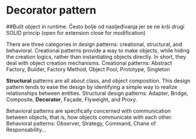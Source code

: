 # Decorator pattern

##Built object in runtime. Često bolje od nasljeđivanja jer se ne krši drugi SOLID princip (open for extension close for modification) 

There are three categories in design patterns: creational, structural, and behavioral.
Creational patterns provide a way to make objects, while hiding the creation logics, rather than
instantiating objects directly. In short, they deal with object creation mechanisms.
Creational patterns: Abstract Factory, Builder, Factory Method, Object Pool, Prototype, Singleton

**Structural** patterns are all about class, and object composition. 
This design pattern tends to ease the design by identifying a simple way to realize relationships between entities.
Structural design patterns: Adapter, Bridge, Composite, **Decorator**, Façade, Flyweight, and Proxy.

Behavioral patterns are specifically concerned with communication between objects, that is, 
how objects communicate with each other.
Behavioral patterns: Observer, Strategy, Command, Chane of Responsability...
